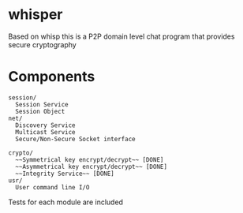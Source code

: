 whisper
=======


Based on whisp this is a P2P domain level chat program that provides secure cryptography

Components
==========
```
session/
  Session Service
  Session Object
net/
  Discovery Service
  Multicast Service
  Secure/Non-Secure Socket interface

crypto/
  ~~Symmetrical key encrypt/decrypt~~ [DONE]
  ~~Asymmetrical key encrypt/decrypt~~ [DONE]
  ~~Integrity Service~~ [DONE]
usr/
  User command line I/O
```

Tests for each module are included
